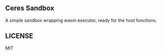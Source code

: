 ## Ceres Sandbox

A simple sandbox wrapping wasm executor, ready for the host functions.


## LICENSE

MIT
